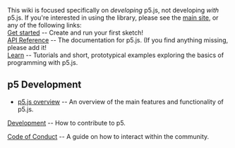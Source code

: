 This wiki is focused specifically on *developing* p5.js, not developing *with* p5.js.  If you're interested in using the library, please see the [main site](http://p5js.org), or any of the following links:  
[Get started](http://p5js.org/get-started/) -- Create and run your first sketch!  
[API Reference](http://p5js.org/reference) -- The documentation for p5.js.  (If you find anything missing, please add it!  
[Learn](http://p5js.org/tutorials/) -- Tutorials and short, prototypical examples exploring the basics of programming with p5.js.


## p5 Development

* [p5.js overview](https://github.com/processing/p5.js/wiki/p5.js-overview) -- An overview of the main features and functionality of p5.js.

[Development](https://github.com/processing/p5.js/wiki/Development) -- How to contribute to p5.

[Code of Conduct](https://github.com/processing/p5.js/wiki/Code-of-Conduct) -- A guide on how to interact within the community.
